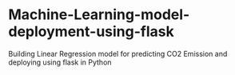 # Machine-Learning-model-deployment-using-flask

Building Linear Regression model for predicting CO2 Emission and deploying using flask in Python



